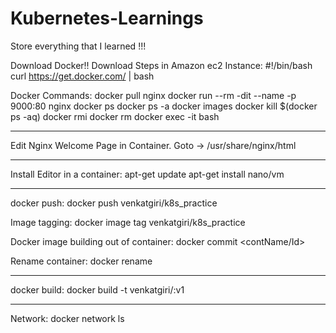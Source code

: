 # Kubernetes-Learnings
Store everything that I learned !!!



Download Docker!!
Download Steps in Amazon ec2 Instance:
#!/bin/bash
curl https://get.docker.com/ | bash

Docker Commands:
docker pull nginx
docker run --rm -dit --name <contName> -p 9000:80 nginx
docker ps
docker ps -a
docker images
docker kill $(docker ps -aq)
docker rmi <Imagename>
docker rm <contName>
docker exec -it <contName> bash

-----
Edit Nginx Welcome Page in Container.
Goto -> /usr/share/nginx/html

----
Install Editor in a container:
apt-get update
apt-get install nano/vm

----------
docker push:
docker push venkatgiri/k8s_practice

Image tagging:
docker image tag <imageid> venkatgiri/k8s_practice

Docker image building out of container:
docker commit <contName/Id>

Rename container:
docker rename <contId> <newname>

---------
docker build:
docker build -t venkatgiri/<new image name>:v1 <path>


-----------
Network:
docker network ls 


